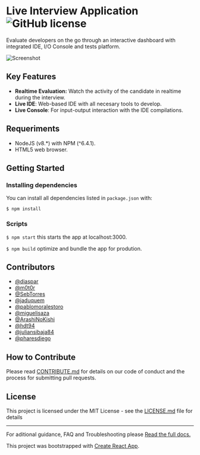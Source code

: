 #  Live Interview Application ![GitHub license](https://img.shields.io/badge/license-MIT-blue.svg) 

Evaluate developers on the go through an interactive dashboard with integrated IDE, I/O Console and tests platform. 

![Screenshot](https://cloud.githubusercontent.com/assets/3257149/15761600/b89787e8-28de-11e6-8bad-3e801d359b5c.png)

## Key Features 

* **Realtime Evaluation:** Watch the activity of the candidate in realtime during the interview. 
* **Live IDE**: Web-based IDE with all necesary tools to develop.
* **Live Console**: For input-output interaction with the IDE compilations. 

## Requeriments

- NodeJS (v8.*) with NPM (^6.4.1).
- HTML5 web browser.

## Getting Started 

### Installing dependencies

You can install all dependencies listed in `package.json` with:

`$ npm install`

### Scripts
`$ npm start` this starts the app at localhost:3000.

`$ npm build` optimize and bundle the app for prodution.

## Contributors

- [@diaspar](https://github.com/diaspar)
- [@m0t0r](https://github.com/m0t0r)
- [@SebTorres](https://github.com/SebTorres)
- [@jaduquem](https://github.com/jaduquem)
- [@pablomoralestoro](https://github.com/pablomoralestoro)
- [@miguelisaza](https://github.com/miguelisaza)
- [@ArashiNoKishi](https://github.com/ArashiNoKishi)
- [@hdt94](https://github.com/hdt94)
- [@juliansibaja84](https://github.com/juliansibaja84)
- [@pharesdiego](https://github.com/pharesdiego)

## How to Contribute

Please read [CONTRIBUTE.md](./docs/contribute.md) for details on our code of conduct and the process for submitting pull requests.

## License

This project is licensed under the MIT License - see the [LICENSE.md](./docs/license.md) file for details

---
For aditional guidance, FAQ and Troubleshooting please [Read the full docs.](https://github.com/Jobsity/lia/tree/readme/docs)

This project was bootstrapped with [Create React App](https://github.com/facebookincubator/create-react-app).


[npm-image]: https://img.shields.io/npm/v/datadog-metrics.svg?style=flat-square
[npm-url]: https://npmjs.org/package/datadog-metrics
